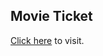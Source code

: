 <h2>Movie Ticket</h2>


<a href="https://bricklai.github.io/social-media-with-APIs/">Click here</a> to visit.
